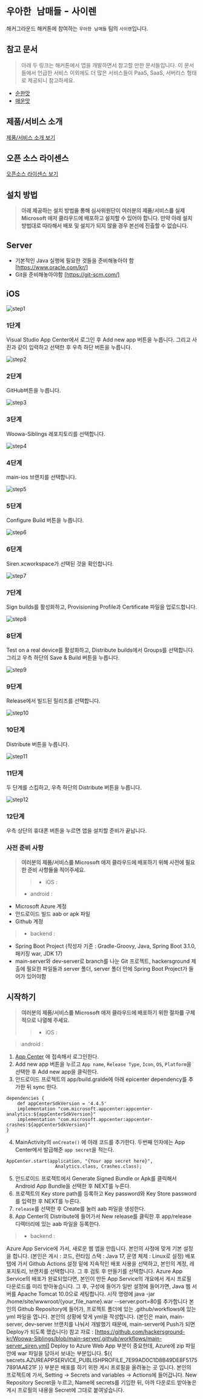 # `우아한 남매들` - `사이렌`

해커그라운드 해커톤에 참여하는 `우아한 남매들` 팀의 `사이렌`입니다.

## 참고 문서

> 아래 두 링크는 해커톤에서 앱을 개발하면서 참고할 만한 문서들입니다. 이 문서들에서 언급한 서비스 이외에도 더 많은 서비스들이 PaaS, SaaS, 서버리스 형태로 제공되니 참고하세요.

- [순한맛](./REFERENCES_BASIC.md)
- [매운맛](./REFERENCES_ADVANCED.md)

## 제품/서비스 소개

<!-- 아래 링크는 지우지 마세요 -->
[제품/서비스 소개 보기](TOPIC.md)
<!-- 위 링크는 지우지 마세요 -->

## 오픈 소스 라이센스

<!-- 아래 링크는 지우지 마세요 -->
[오픈소스 라이센스 보기](./LICENSE)
<!-- 위 링크는 지우지 마세요 -->

## 설치 방법

> **아래 제공하는 설치 방법을 통해 심사위원단이 여러분의 제품/서비스를 실제 Microsoft 애저 클라우드에 배포하고 설치할 수 있어야 합니다. 만약 아래 설치 방법대로 따라해서 배포 및 설치가 되지 않을 경우 본선에 진출할 수 없습니다.**

## Server

- 기본적인 Java 실행에 필요한 것들을 준비해놓아야 함 [https://www.oracle.com/kr/]
- Git을 준비해놓아야함 [https://git-scm.com/]

## iOS

![step1](https://github.com/hackersground-kr/Woowa-Siblings/blob/87798e57811869814eaa46c8e8e52f0a706c823b/images/iOS/Step1.png)
### 1단계
Visual Studio App Center에서 로그인 후 Add new app 버튼을 누릅니다. 그리고 사진과 같이 입력하고 선택한 후 우측 하단 버튼을 누릅니다. 

![step2](https://github.com/hackersground-kr/Woowa-Siblings/blob/87798e57811869814eaa46c8e8e52f0a706c823b/images/iOS/Step2.png)
### 2단계
GitHub버튼을 누릅니다.

![step3](https://github.com/hackersground-kr/Woowa-Siblings/blob/87798e57811869814eaa46c8e8e52f0a706c823b/images/iOS/Step3.png)
### 3단계
Woowa-Siblings 레포지토리를 선택합니다.

![step4](https://github.com/hackersground-kr/Woowa-Siblings/blob/87798e57811869814eaa46c8e8e52f0a706c823b/images/iOS/Step4.png)
### 4단계
main-ios 브랜치를 선택합니다.

![step5](https://github.com/hackersground-kr/Woowa-Siblings/blob/87798e57811869814eaa46c8e8e52f0a706c823b/images/iOS/Step5.png)
### 5단계
Configure Build 버튼을 누릅니다.

![step6](https://github.com/hackersground-kr/Woowa-Siblings/blob/87798e57811869814eaa46c8e8e52f0a706c823b/images/iOS/Step6.png)
### 6단계
Siren.xcworkspace가 선택된 것을 확인합니다.

![step7](https://github.com/hackersground-kr/Woowa-Siblings/blob/87798e57811869814eaa46c8e8e52f0a706c823b/images/iOS/Step7.png)
### 7단계
Sign builds를 활성화하고, Provisioning Profile과 Certificate 파일을 업로드합니다. 

![step8](https://github.com/hackersground-kr/Woowa-Siblings/blob/87798e57811869814eaa46c8e8e52f0a706c823b/images/iOS/Step8.png)
### 8단계
Test on a real device를 활성화하고, Distribute builds에서 Groups를 선택합니다. 그리고 우측 하단의 Save & Build 버튼을 누릅니다.

![step9](https://github.com/hackersground-kr/Woowa-Siblings/blob/87798e57811869814eaa46c8e8e52f0a706c823b/images/iOS/Step9.png)
### 9단계
Release에서 빌드된 릴리즈를 선택합니다.

![step10](https://github.com/hackersground-kr/Woowa-Siblings/blob/87798e57811869814eaa46c8e8e52f0a706c823b/images/iOS/Step10.png)
### 10단계
Distribute 버튼을 누릅니다.

![step11](https://github.com/hackersground-kr/Woowa-Siblings/blob/87798e57811869814eaa46c8e8e52f0a706c823b/images/iOS/Step11.png)
### 11단계
두 단계를 스킵하고, 우측 하단의 Distribute 버튼을 누릅니다. 

![step12](https://github.com/hackersground-kr/Woowa-Siblings/blob/87798e57811869814eaa46c8e8e52f0a706c823b/images/iOS/Step12.png)
### 12단계
우측 상단의 휴대폰 버튼을 누르면 앱을 설치할 준비가 끝납니다. 

### 사전 준비 사항

> **여러분의 제품/서비스를 Microsoft 애저 클라우드에 배포하기 위해 사전에 필요한 준비 사항들을 적어주세요.**
> > - iOS : 
> - android :
- Microsoft Azure 계정
- 안드로이드 빌드 aab or apk 파일
- Github 계정
> - backend :
- Spring Boot Project (작성자 기준 : Gradle-Groovy, Java, Spring Boot 3.1.0, 패키징 war, JDK 17)
- main-server와 dev-server로 branch를 나눈 Git 프로젝트, hackersground 제출에 필요한 파일들과 server 폴더, server 폴더 안에 Spring Boot Project가 들어가 있어야함

## 시작하기

> **여러분의 제품/서비스를 Microsoft 애저 클라우드에 배포하기 위한 절차를 구체적으로 나열해 주세요.**
> > - iOS :

> android :
1. [App Center](https://appcenter.ms/apps) 에 접속해서 로그인한다.
2. Add new app 버튼을 누르고 `App name`, `Release Type`, `Icon`, `OS`, `Platform`을 선택한 후 Add new app을 클릭한다.
3. 안드로이드 프로젝트의 app/build.gralde에 아래 epicenter dependency를 추가한 뒤 sync 한다.
```
dependencies {
    def appCenterSdkVersion = '4.4.5'
    implementation "com.microsoft.appcenter:appcenter-analytics:${appCenterSdkVersion}"
    implementation "com.microsoft.appcenter:appcenter-crashes:${appCenterSdkVersion}"
}

```
4. MainActivity의 `onCreate()` 에 아래 코드를 추가한다.
두번째 인자에는 App Center에서 발급해준 `app secret`을 적는다.
``` 
AppCenter.start(application, "{Your app secret here}",
                  Analytics.class, Crashes.class);
```
5. 안드로이드 프로젝트에서 Generate Signed Bundle or Apk를 클릭해서 Android App Bundle을 선택한 후 NEXT를 누른다.
6. 프로젝트의 Key store path를 등록하고 Key password와 Key Store password를 입력한 후 NEXT를 누른다.
7. `release`를 선택한 후 Create를 눌러 aab 파일을 생성한다.
8. App Center의 Distribute에 들어가서 New release를 클릭한 후 app/release 디렉터리에 있는 aab 파일을 등록한다.
> - backend :

Azure App Service에 가서, 새로운 웹 앱을 만듭니다.
본인의 사정에 맞게 기본 설정을 합니다. (본인은 게시 : 코드, 런타임 스택 : Java 17, 운영 체제 : Linux로 설정)
배포 탭에 가서 Github Actions 설정 밑에 지속적인 배포 사용을 선택하고, 본인의 계정, 레포지토리, 브랜치를 선택합니다.
그 후 검토 후 만들기를 선택합니다.
Azure App Service의 배포가 완료되었다면, 본인이 만든 App Service의 개요에서 게시 프로필 다운로드를 미리 받아놓습니다.
그 후, 구성에 들어가 일반 설정에 들어가면, Java 웹 서버를 Apache Tomcat 10.0으로 세팅합니다.
시작 명령에 java -jar /home/site/wwwroot/{your_file_name}.war --server.port=80를 추가합니다
본인의 Github Repository에 들어가, 프로젝트 폴더에 있는 .github/workflows에 있는 yml 파일을 엽니다.
본인의 상황에 맞게 yml을 작성합니다. (본인은 main, main-server, dev-server 브랜치를 나눠서 개발했기 때문에, main-server에 Push가 되면 Deploy가 되도록 했습니다)
참고 자료 : [https://github.com/hackersground-kr/Woowa-Siblings/blob/main-server/.github/workflows/main-server_siren.yml]
Deploy to Azure Web App 부분이 중요한데, Azure에 zip 파일안에 war 파일을 담아서 보내는 부분입니다.
${{ secrets.AZUREAPPSERVICE_PUBLISHPROFILE_7E99AD0C1D8B49DE8F51757891AAE21F }} 부분은 배포를 하기 위한 게시 프로필을 올려놓는 곳 입니다.
본인의 프로젝트에 가서, Setting -> Secrets and variables -> Actions에 들어갑니다.
New Repository Secret을 누르고, Name에 secrets를 기입한 뒤, 아까 다운로드 받아놓은 게시 프로필의 내용을 Secret에 그대로 붙여넣습니다.

